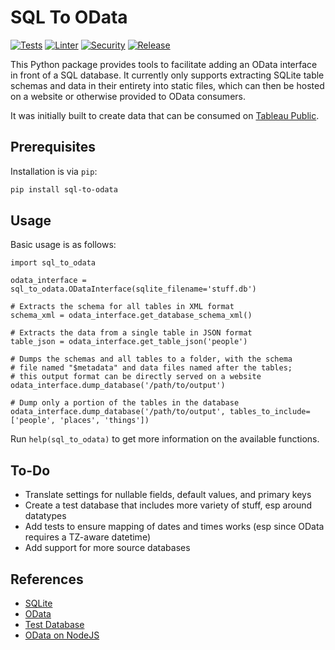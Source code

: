 # SQL To OData

[![Tests](https://github.com/lordjabez/sql-to-odata/actions/workflows/test.yml/badge.svg)](https://github.com/lordjabez/sql-to-odata/actions/workflows/test.yml)
[![Linter](https://github.com/lordjabez/sql-to-odata/actions/workflows/lint.yml/badge.svg)](https://github.com/lordjabez/sql-to-odata/actions/workflows/lint.yml)
[![Security](https://github.com/lordjabez/sql-to-odata/actions/workflows/scan.yml/badge.svg)](https://github.com/lordjabez/sql-to-odata/actions/workflows/scan.yml)
[![Release](https://github.com/lordjabez/sql-to-odata/actions/workflows/release.yml/badge.svg)](https://github.com/lordjabez/sql-to-odata/actions/workflows/release.yml)

This Python package provides tools to facilitate adding an OData interface in front of a SQL
database. It currently only supports extracting SQLite table schemas and data in their entirety
into static files, which can then be hosted on a website or otherwise provided to OData consumers.

It was initially built to create data that can be consumed on [Tableau Public](https://public.tableau.com/).


## Prerequisites

Installation is via `pip`:

```bash
pip install sql-to-odata
```


## Usage

Basic usage is as follows:

```python3
import sql_to_odata

odata_interface = sql_to_odata.ODataInterface(sqlite_filename='stuff.db')

# Extracts the schema for all tables in XML format
schema_xml = odata_interface.get_database_schema_xml()

# Extracts the data from a single table in JSON format
table_json = odata_interface.get_table_json('people')

# Dumps the schemas and all tables to a folder, with the schema
# file named "$metadata" and data files named after the tables;
# this output format can be directly served on a website
odata_interface.dump_database('/path/to/output')

# Dump only a portion of the tables in the database
odata_interface.dump_database('/path/to/output', tables_to_include=['people', 'places', 'things'])
```

Run `help(sql_to_odata)` to get more information on the available functions.


## To-Do

*  Translate settings for nullable fields, default values, and primary keys
*  Create a test database that includes more variety of stuff, esp around datatypes
*  Add tests to ensure mapping of dates and times works (esp since OData requires a TZ-aware datetime)
*  Add support for more source databases


## References

*  [SQLite](https://www.sqlite.org)
*  [OData](https://www.odata.org)
*  [Test Database](https://www.sqlitetutorial.net/sqlite-sample-database)
*  [OData on NodeJS](https://github.com/sachinvprabhu/node-sqlite-odata-cds)
